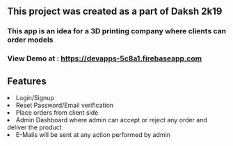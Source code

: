 ## This project was created as a part of Daksh 2k19

### This app is an idea for a 3D printing company where clients can order models

### View Demo at : <a href = "https://devapps-5c8a1.firebaseapp.com">https://devapps-5c8a1.firebaseapp.com</a>
## Features
<li>Login/Signup</li>
<li>Reset Password/Email verification</li>
<li>Place orders from client side</li>
<li>Admin Dashboard where admin can accept or reject any order and deliver the product</li>
<li>E-Mails will be sent at any action performed by admin</li>